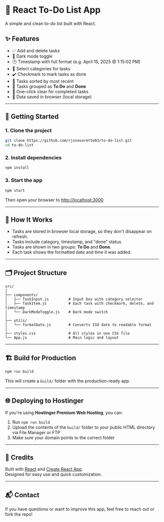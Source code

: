# 📝 React To-Do List App

A simple and clean to-do list built with React.

## ✨ Features

- ✅ Add and delete tasks
- 🌙 Dark mode toggle
- 🕒 Timestamp with full format (e.g. April 15, 2025 @ 1:15:02 PM)
- 📂 Select categories for tasks
- ✔️ Checkmark to mark tasks as done
- 🔄 Tasks sorted by most recent
- 📑 Tasks grouped as **To Do** and **Done**
- 🧹 One-click clear for completed tasks
- 💾 Data saved in browser (local storage)

---

## 🚀 Getting Started

### 1. Clone the project

```bash
git clone https://github.com/rjsnavarette03/to-do-list.git
cd to-do-list
```

### 2. Install dependencies

```bash
npm install
```

### 3. Start the app

```bash
npm start
```

Then open your browser to [http://localhost:3000](http://localhost:3000)

---

## 🧠 How It Works

- Tasks are stored in browser local storage, so they don't disappear on refresh.
- Tasks include category, timestamp, and "done" status.
- Tasks are shown in two groups: **To Do** and **Done**.
- Each task shows the formatted date and time it was added.

---

## 🗂 Project Structure

```
src/
│
├── components/
│   ├── TaskInput.js         # Input box with category selector
│   ├── TaskItem.js          # Each task with checkmark, delete, and timestamp
│   └── DarkModeToggle.js    # Dark mode switch
│
├── utils/
│   └── formatDate.js        # Converts ISO date to readable format
│
├── styles.css               # All styles in one CSS file
└── App.js                   # Main logic and layout
```

---

## 🏗 Build for Production

```bash
npm run build
```

This will create a `build/` folder with the production-ready app.

---

## 🌐 Deploying to Hostinger

If you're using **Hostinger Premium Web Hosting**, you can:

1. Run `npm run build`
2. Upload the contents of the `build/` folder to your public HTML directory via File Manager or FTP
3. Make sure your domain points to the correct folder

---

## 🙌 Credits

Built with [React](https://reactjs.org/) and [Create React App](https://create-react-app.dev/).  
Designed for easy use and quick customization.

---

## 📬 Contact

If you have questions or want to improve this app, feel free to reach out or fork the repo!